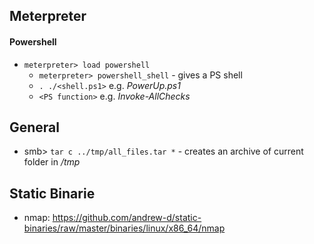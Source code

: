 ## Meterpreter
#### Powershell
* `meterpreter> load powershell`
  * `meterpreter> powershell_shell` - gives a PS shell
  * `. ./<shell.ps1>` e.g. _PowerUp.ps1_
  * `<PS function>` e.g. _Invoke-AllChecks_

## General
* smb> `tar c ../tmp/all_files.tar *` - creates an archive of current folder in */tmp*

## Static Binarie
* nmap: https://github.com/andrew-d/static-binaries/raw/master/binaries/linux/x86_64/nmap
